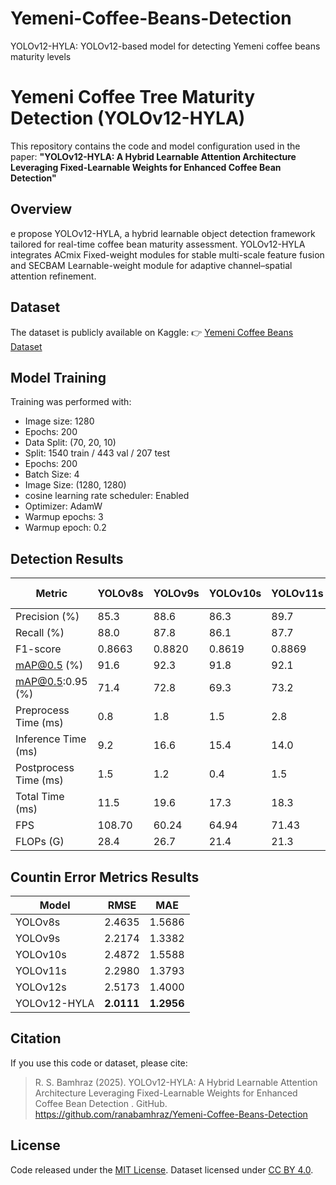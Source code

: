 # Yemeni-Coffee-Beans-Detection
YOLOv12-HYLA: YOLOv12-based model for detecting Yemeni coffee beans maturity levels
# Yemeni Coffee Tree Maturity Detection (YOLOv12-HYLA)

This repository contains the code and model configuration used in the paper:
**"YOLOv12-HYLA: A Hybrid Learnable Attention Architecture Leveraging Fixed-Learnable Weights for Enhanced Coffee Bean Detection"**

## Overview
e propose YOLOv12-HYLA, a hybrid learnable object detection framework tailored for real-time coffee bean maturity assessment. YOLOv12-HYLA integrates ACmix Fixed-weight modules for stable multi-scale feature fusion and SECBAM Learnable-weight module for adaptive channel–spatial attention refinement.

## Dataset
The dataset is publicly available on Kaggle:
👉 [Yemeni Coffee Beans Dataset](www.kaggle.com/datasets/ranasalehbamhraz2/yemeni-coffee-beans-dataset)

## Model Training
Training was performed with:
- Image size: 1280
- Epochs: 200
- Data Split: (70, 20, 10)
- Split: 1540 train / 443 val / 207 test   
- Epochs: 200                 
- Batch Size: 4 
- Image Size: (1280, 1280)
- cosine learning rate scheduler: Enabled
- Optimizer: AdamW
- Warmup epochs: 3
- Warmup epoch: 0.2

## Detection Results

| Metric | YOLOv8s | YOLOv9s | YOLOv10s | YOLOv11s | YOLOv12s | YOLOv12-HYLA |
|--------|---------|---------|----------|----------|----------|---------------|
| Precision (%) | 85.3 | 88.6 | 86.3 | 89.7 | 89.7 | **91.6** |
| Recall (%) | 88.0 | 87.8 | 86.1 | 87.7 | 88.9 | **89.6** |
| F1-score | 0.8663 | 0.8820 | 0.8619 | 0.8869 | 0.8926 | **0.9058** |
| mAP@0.5 (%) | 91.6 | 92.3 | 91.8 | 92.1 | 93.1 | **94.8** |
| mAP@0.5:0.95 (%) | 71.4 | 72.8 | 69.3 | 73.2 | 72.6 | **74.1** |
| Preprocess Time (ms) | 0.8 | 1.8 | 1.5 | 2.8 | 1.3 | 1.7 |
| Inference Time (ms) | 9.2 | 16.6 | 15.4 | 14.0 | 17.0 | 15.3 |
| Postprocess Time (ms) | 1.5 | 1.2 | 0.4 | 1.5 | 1.6 | 1.1 |
| Total Time (ms) | 11.5 | 19.6 | 17.3 | 18.3 | 19.9 | 18.1 |
| FPS | 108.70 | 60.24 | 64.94 | 71.43 | 58.82 | 65.36 |
| FLOPs (G) | 28.4 | 26.7 | 21.4 | 21.3 | 21.2 | 22.4 |

## Countin Error Metrics Results

| Model | RMSE | MAE |
|-------|------|-----|
| YOLOv8s | 2.4635 | 1.5686 |
| YOLOv9s | 2.2174 | 1.3382 |
| YOLOv10s | 2.4872 | 1.5588 |
| YOLOv11s | 2.2980 | 1.3793 |
| YOLOv12s | 2.5173 | 1.4000 |
| YOLOv12-HYLA | **2.0111** | **1.2956** |


## Citation
If you use this code or dataset, please cite:
> R. S. Bamhraz (2025). YOLOv12-HYLA: A Hybrid Learnable Attention Architecture Leveraging Fixed-Learnable Weights for Enhanced Coffee Bean Detection . GitHub. https://github.com/ranabamhraz/Yemeni-Coffee-Beans-Detection

## License
Code released under the [MIT License](LICENSE).
Dataset licensed under [CC BY 4.0](https://creativecommons.org/licenses/by/4.0/).

